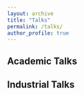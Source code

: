 ```yaml
---
layout: archive
title: "Talks"
permalink: /talks/
author_profile: true
---
```


## Academic Talks


## Industrial Talks 